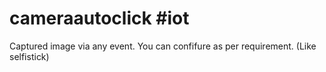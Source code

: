# cameraautoclick #iot
Captured image via any event.
You can confifure as per requirement. (Like selfistick)
